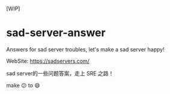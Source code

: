 [WIP]

# sad-server-answer

Answers for sad server troubles, let's make a sad server happy!

WebSite: https://sadservers.com/

sad server的一些问题答案，走上 SRE 之路！

make :confused: to :smile:


